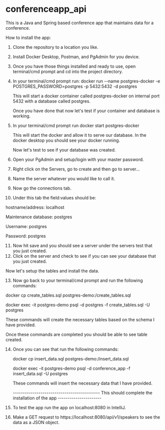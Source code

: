# conferenceapp_api
This is a Java and Spring based conference app that maintains data for a conference.

How to install the app:
1. Clone the repository to a location you like.
2. Install Docker Desktop, Postman, and PgAdmin for you device.
3. Once you have those things installed and ready to use, open terminal/cmd prompt and cd into the project directory.
4. In your terminal/cmd prompt run: docker run --name postgres-docker -e POSTGRES_PASSWORD=postgres -p 5432:5432 -d postgres
   
   This will start a docker container called postgres-docker on internal port 5432 with a database called postgres.
   
   Once you have done that now let's test if your container and database is working.

5. In your terminal/cmd prompt run docker start postgres-docker
   
   This will start the docker and allow it to serve our database. In the docker desktop you should see your docker running.
   
   Now let's test to see if your database was created.

6. Open your PgAdmin and setup/login with your master password.
7. Right click on the Servers, go to create and then go to server...
8. Name the server whatever you would like to call it.
9. Now go the connections tab.
10. Under this tab the field:values should be:
   
   hostname/address: localhost
   
   Maintenance database: postgres
   
   Username: postgres
   
   Password: postgres

11. Now hit save and you should see a server under the servers test that you just created.
12. Click on the server and check to see if you can see your database that you just created.
   
   Now let's setup the tables and install the data.

13. Now go back to your terminal/cmd prompt and run the following commands:
   
   docker cp create_tables.sql postgres-demo:/create_tables.sql
   
   docker exec -it postgres-demo psql -d postgres -f create_tables.sql -U postgres
   
   These commands will create the necessary tables based on the schema I have provided. 
   
   Once these commands are completed you should be able to see table created.

14. Once you can see that run the following commands:
    
    docker cp insert_data.sql postgres-demo:/insert_data.sql
    
    docker exec -it postgres-demo psql -d conference_app -f insert_data.sql -U postgres
    
    These commands will insert the necessary data that I have provided.
    
    -------------------------------------------- This should complete the installation of the app ----------------------
15. To test the app run the app on localhost:8080 in IntelliJ.
16. Make a GET request to https://localhost:8080/api/v1/speakers to see the data as a JSON object.
